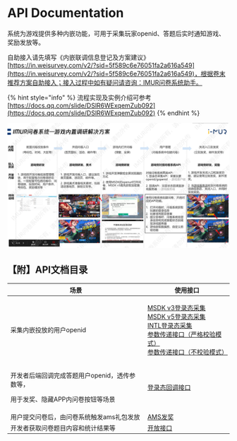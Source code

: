 # API Documentation

系统为游戏提供多种内嵌功能，可用于采集玩家openid、答题后实时通知游戏、奖励发放等。

自助接入请先填写《内嵌联调信息登记及方案建议》[https://in.weisurvey.com/v2/?sid=5f589c6e76051fa2a616a549](https://in.weisurvey.com/v2/?sid=5f589c6e76051fa2a616a549)，根据卷末推荐方案自助接入；接入过程中如有疑问请咨询：IMUR问卷系统助手。

{% hint style="info" %}
流程实现及实例介绍可参考[https://docs.qq.com/slide/DSlR6WExqemZub092](https://docs.qq.com/slide/DSlR6WExqemZub092)
{% endhint %}

![实例流程介绍](<../../.gitbook/assets/image (134).png>)

## 【附】API文档目录

| 场景                                                         | 使用接口                                                                                                                                                                                                                                                                                                                                                                                                                                  |
| ---------------------------------------------------------- | ------------------------------------------------------------------------------------------------------------------------------------------------------------------------------------------------------------------------------------------------------------------------------------------------------------------------------------------------------------------------------------------------------------------------------------- |
| 采集内嵌投放的用户openid                                            | <p><a href="../../api-wen-dang/msdkv3-deng-lu-tai-cai-ji.md">MSDK v3登录态采集</a><br><a href="../../api-wen-dang/msdkv5-deng-lu-tai-cai-ji.md">MSDK v5登录态采集</a><br><a href="../../api-wen-dang/intl-deng-lu-tai-cai-ji.md">INTL登录态采集</a><br><a href="../../api-wen-dang/fei-msdk-deng-lu-tai-chuan-di-jie-kou.md">参数传递接口（严格校验模式）</a><br><a href="../../api-wen-dang/can-shu-chuan-di-jie-kou-bu-xiao-yan-mo-shi.md">参数传递接口（不校验模式）</a></p> |
| <p>开发者后端回调完成答题用户openid，透传参数等，</p><p>用于发奖、隐藏APP内问卷按钮等场景</p> | [登录态回调接口](../../api-wen-dang/deng-lu-tai-hui-tiao-jie-kou.md)                                                                                                                                                                                                                                                                                                                                                                         |
| 用户提交问卷后，由问卷系统触发ams礼包发放                                     | [AMS发奖](../../api-wen-dang/idip-fa-jiang.md)                                                                                                                                                                                                                                                                                                                                                                                          |
| 开发者获取问卷题目内容和统计结果等                                          | [开放接口](../../api-wen-dang/kai-fang-jie-kou/)                                                                                                                                                                                                                                                                                                                                                                                          |

